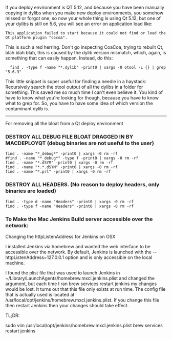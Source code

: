 If you deploy environment is QT 5.12, and because you have been manually copying in dylibs when you make new deploy environments, you somehow missed or 
forgot one, so now your whole thing is using Qt 5.12, but one of your dylibs is still on 5.6, you will see an error on application load like: 

```
This application failed to start because it could not find or load the Qt platform plugin "cocoa".
```
This is such a red herring. Don't go inspecting CoaCoa, trying to rebuilt Qt, blah blah blah, this is caused by the dylib version mismatch, which, again, 
is something that can easily happen. Instead, do this:

```
  find . -type f -name "*.dylib" -print0 | xargs -0 otool -L {} | grep "5.6.3"
``` 
 
This little snippet is super useful for finding a needle in a haystack: 
Recursively search the otool output of all the dylibs in a folder for something.
This saved me so much time I can't even believe it. You kind of have to know what you're looking for though, 
because you have to know what to grep for. So, you have to have some idea of which version the contaminant dylib is.
  
<hr>

For removing all the bloat from a Qt deploy environment

### DESTROY ALL DEBUG FILE BLOAT DRAGGED IN BY MACDEPLOYQT (debug binaries are not useful to the user)
```
find . -name "*_debug*" -print0 | xargs -0 rm -rf 
#find . -name "*_debug*" -type f -print0 | xargs -0 rm -rf
find . -name "*.dSYM" -print0 | xargs -0 rm -rf
find . -name "*.*.dSYM" -print0 | xargs -0 rm -rf
find . -name "*.prl" -print0 | xargs -0 rm -rf
```

### DESTROY ALL HEADERS. (No reason to deploy headers, only binaries are loaded)
```
find . -type d -name "Headers" -print0 | xargs -0 rm -rf
find . -type f -name "Headers" -print0 | xargs -0 rm -rf
```
### To Make the Mac Jenkins Build server accessible over the network: 
Changing the httpListenAddress for Jenkins on OSX

I installed Jenkins via homebrew and wanted the web interface to be accessible over the network. By default, Jenkins is launched with the --httpListenAddress=127.0.0.1 option and is only accessible on the local machine.

I found the plist file that was used to launch Jenkins in ~/Library/LaunchAgents/homebrew.mxcl.jenkins.plist and changed the argument, but each time I ran brew services restart jenkins my changes would be lost. It turns out that this file only exists at run time. The config file that is actually used is located at /usr/local/opt/jenkins/homebrew.mxcl.jenkins.plist. If you change this file then restart Jenkins then your changes should take effect.

TL;DR:

sudo vim /usr/local/opt/jenkins/homebrew.mxcl.jenkins.plist
brew services restart jenkins
